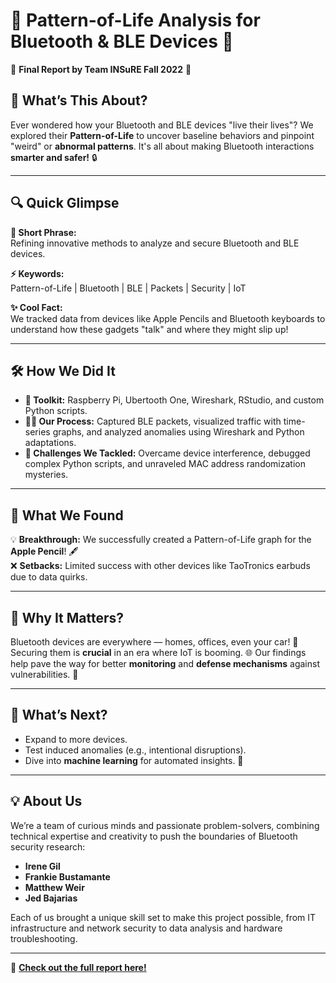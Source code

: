 # 🌟 **Pattern-of-Life Analysis for Bluetooth & BLE Devices** 🌟  
🚀 **Final Report by Team INSuRE Fall 2022** 🚀  

## 🧐 **What’s This About?**  
Ever wondered how your Bluetooth and BLE devices "live their lives"? We explored their **Pattern-of-Life** to uncover baseline behaviors and pinpoint "weird" or **abnormal patterns**. It's all about making Bluetooth interactions **smarter and safer!** 🔒

---

## 🔍 **Quick Glimpse**  
**🎯 Short Phrase:**  
Refining innovative methods to analyze and secure Bluetooth and BLE devices.  

**⚡ Keywords:**  
Pattern-of-Life | Bluetooth | BLE | Packets | Security | IoT  

**✨ Cool Fact:**  
We tracked data from devices like Apple Pencils and Bluetooth keyboards to understand how these gadgets "talk" and where they might slip up!

---

## 🛠️ **How We Did It**  
- **🔧 Toolkit:** Raspberry Pi, Ubertooth One, Wireshark, RStudio, and custom Python scripts.  
- **👩‍🔬 Our Process:** Captured BLE packets, visualized traffic with time-series graphs, and analyzed anomalies using Wireshark and Python adaptations.  
- **🤖 Challenges We Tackled:** Overcame device interference, debugged complex Python scripts, and unraveled MAC address randomization mysteries.  

---

## 🎉 **What We Found**  
💡 **Breakthrough:** We successfully created a Pattern-of-Life graph for the **Apple Pencil**! 🖋️  
❌ **Setbacks:** Limited success with other devices like TaoTronics earbuds due to data quirks.  

---

## 🔭 **Why It Matters?**  
Bluetooth devices are everywhere — homes, offices, even your car! 🚗  
Securing them is **crucial** in an era where IoT is booming. 🌐 Our findings help pave the way for better **monitoring** and **defense mechanisms** against vulnerabilities. 🔐

---

## 🔮 **What’s Next?**  
- Expand to more devices.  
- Test induced anomalies (e.g., intentional disruptions).  
- Dive into **machine learning** for automated insights. 🤖  

---

## 💡 **About Us**  
We’re a team of curious minds and passionate problem-solvers, combining technical expertise and creativity to push the boundaries of Bluetooth security research:  

- **Irene Gil**  
- **Frankie Bustamante**  
- **Matthew Weir**  
- **Jed Bajarias**  

Each of us brought a unique skill set to make this project possible, from IT infrastructure and network security to data analysis and hardware troubleshooting.  

---
👀 **[Check out the full report here!](./Fall%202022_CSUSB_Team%201_INSuRE%20Final%20Report.docx.md)**
